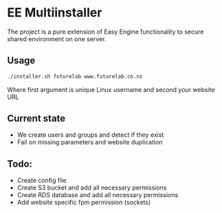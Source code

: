 # EE Multiinstaller

The project is a pure extension of Easy Engine functionality to secure shared environment on one server. 

## Usage
```sh
./installer.sh futurelab www.futurelab.co.nz
```
Where first argument is unique Linux username and second your website URL

## Current state
 - We create users and groups and detect if they exist
 - Fail on missing parameters and website duplication

## Todo:
- Create config file
- Create S3 bucket and add all necessary permissions
- Create RDS database and add all necessary permissions
- Add website specific fpm permission (sockets) 
